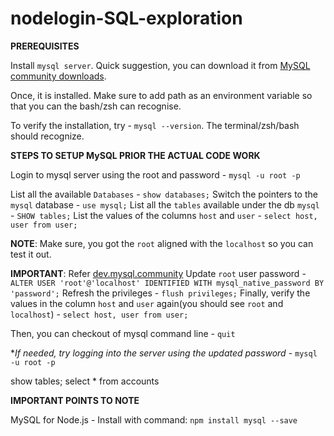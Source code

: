 # nodelogin-SQL-exploration


**PREREQUISITES**

Install `mysql server`. Quick suggestion, you can download it from [MySQL community downloads](https://dev.mysql.com/downloads/mysql/).

Once, it is installed. Make sure to add path as an environment variable so that you can the bash/zsh can recognise.

To verify the installation, try - `mysql --version`. The terminal/zsh/bash should recognize.

**STEPS TO SETUP MySQL PRIOR THE ACTUAL CODE WORK**

Login to mysql server using the root and password - `mysql -u root -p`

List all the available `Databases`  - `show databases;`
Switch the pointers to the `mysql` database - `use mysql;`
List all the `tables` available under the db `mysql` - `SHOW tables;`
List the values of the columns `host` and `user` - `select host, user from user;`

**NOTE**: Make sure, you got the `root` aligned with the `localhost` so you can test it out.

**IMPORTANT**: Refer [dev.mysql.community](https://dev.mysql.com/doc/mysql-getting-started/en/#:~:text=At%20this%20point,at%20the%20prompt%3A)
Update `root` user password - `ALTER USER 'root'@'localhost' IDENTIFIED WITH mysql_native_password BY 'password';`
Refresh the privileges - `flush privileges;`
Finally, verify the values in the column `host` and `user` again(you should see `root` and `localhost`) - `select host, user from user;`

Then, you can checkout of mysql command line - `quit`

**If needed, try logging into the server using the updated password* - `mysql -u root -p`

show tables;
select * from accounts



**IMPORTANT POINTS TO NOTE**

MySQL for Node.js - Install with command: `npm install mysql --save`


